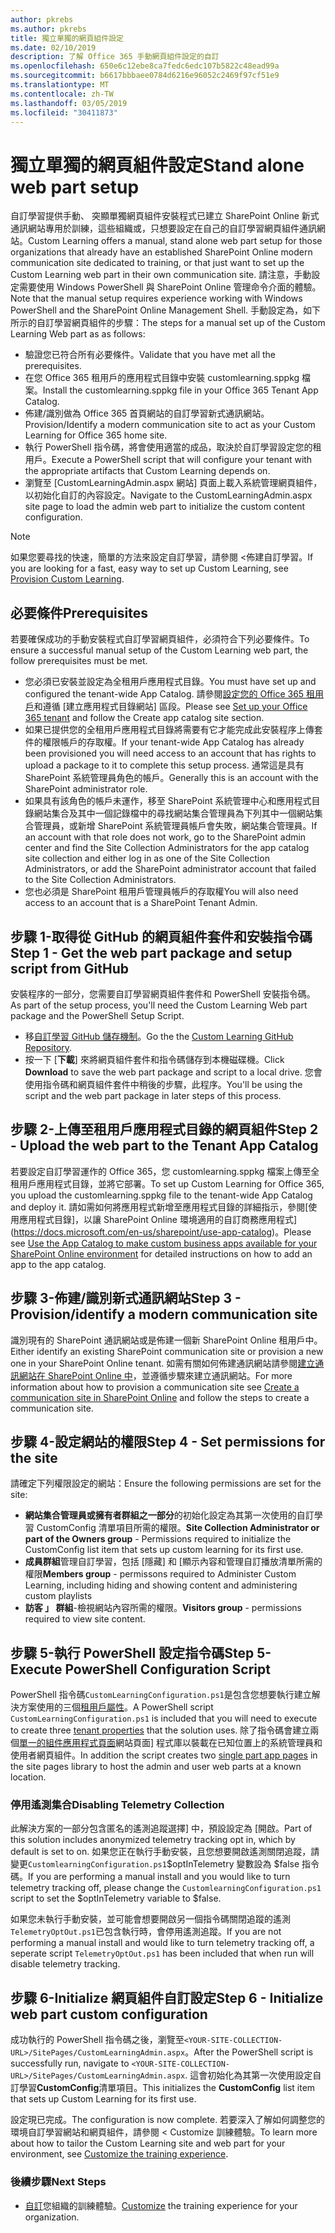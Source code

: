 ```yaml
---
author: pkrebs
ms.author: pkrebs
title: 獨立單獨的網頁組件設定
ms.date: 02/10/2019
description: 了解 Office 365 手動網頁組件設定的自訂
ms.openlocfilehash: 650e6c12ebe8ca7fedc6edc107b5822c48ead99a
ms.sourcegitcommit: b6617bbbaee0784d6216e96052c2469f97cf51e9
ms.translationtype: MT
ms.contentlocale: zh-TW
ms.lasthandoff: 03/05/2019
ms.locfileid: "30411873"
---
```

# <a name="stand-alone-web-part-setup"></a><span data-ttu-id="4de9a-103">獨立單獨的網頁組件設定</span><span class="sxs-lookup"><span data-stu-id="4de9a-103">Stand alone web part setup</span></span>

<span data-ttu-id="4de9a-104">自訂學習提供手動、 突顯單獨網頁組件安裝程式已建立 SharePoint Online 新式通訊網站專用於訓練，這些組織或，只想要設定在自己的自訂學習網頁組件通訊網站。</span><span class="sxs-lookup"><span data-stu-id="4de9a-104">Custom Learning offers a manual, stand alone web part setup for those organizations that already have an established SharePoint Online modern communication site dedicated to training, or that just want to set up the Custom Learning web part in their own communication site.</span></span> <span data-ttu-id="4de9a-105">請注意，手動設定需要使用 Windows PowerShell 與 SharePoint Online 管理命令介面的體驗。</span><span class="sxs-lookup"><span data-stu-id="4de9a-105">Note that the manual setup requires experience working with Windows PowerShell and the SharePoint Online Management Shell.</span></span> <span data-ttu-id="4de9a-106">手動設定為，如下所示的自訂學習網頁組件的步驟：</span><span class="sxs-lookup"><span data-stu-id="4de9a-106">The steps for a manual set up of the Custom Learning Web part as as follows:</span></span>

- <span data-ttu-id="4de9a-107">驗證您已符合所有必要條件。</span><span class="sxs-lookup"><span data-stu-id="4de9a-107">Validate that you have met all the prerequisites.</span></span>
- <span data-ttu-id="4de9a-108">在您 Office 365 租用戶的應用程式目錄中安裝 customlearning.sppkg 檔案。</span><span class="sxs-lookup"><span data-stu-id="4de9a-108">Install the customlearning.sppkg file in your Office 365 Tenant App Catalog.</span></span>
- <span data-ttu-id="4de9a-109">佈建/識別做為 Office 365 首頁網站的自訂學習新式通訊網站。</span><span class="sxs-lookup"><span data-stu-id="4de9a-109">Provision/Identify a modern communication site to act as your Custom Learning for Office 365 home site.</span></span>
- <span data-ttu-id="4de9a-110">執行 PowerShell 指令碼，將會使用適當的成品，取決於自訂學習設定您的租用戶。</span><span class="sxs-lookup"><span data-stu-id="4de9a-110">Execute a PowerShell script that will configure your tenant with the appropriate artifacts that Custom Learning depends on.</span></span>
- <span data-ttu-id="4de9a-111">瀏覽至 [CustomLearningAdmin.aspx 網站] 頁面上載入系統管理網頁組件，以初始化自訂的內容設定。</span><span class="sxs-lookup"><span data-stu-id="4de9a-111">Navigate to the CustomLearningAdmin.aspx site page to load the admin web part to initialize the custom content configuration.</span></span>

> [!NOTE]
> <span data-ttu-id="4de9a-112">如果您要尋找的快速，簡單的方法來設定自訂學習，請參閱 <<c0>佈建自訂學習。</span><span class="sxs-lookup"><span data-stu-id="4de9a-112">If you are looking for a fast, easy way to set up Custom Learning, see [Provision Custom Learning](installsitepackage.md).</span></span>

## <a name="prerequisites"></a><span data-ttu-id="4de9a-113">必要條件</span><span class="sxs-lookup"><span data-stu-id="4de9a-113">Prerequisites</span></span>
<span data-ttu-id="4de9a-114">若要確保成功的手動安裝程式自訂學習網頁組件，必須符合下列必要條件。</span><span class="sxs-lookup"><span data-stu-id="4de9a-114">To ensure a successful manual setup of the Custom Learning web part, the follow prerequisites must be met.</span></span> 

- <span data-ttu-id="4de9a-115">您必須已安裝並設定為全租用戶應用程式目錄。</span><span class="sxs-lookup"><span data-stu-id="4de9a-115">You must have set up and configured the tenant-wide App Catalog.</span></span> <span data-ttu-id="4de9a-116">請參閱[設定您的 Office 365 租用戶](https://docs.microsoft.com/en-us/sharepoint/dev/spfx/set-up-your-developer-tenant#create-app-catalog-site)和遵循 [建立應用程式目錄網站] 區段。</span><span class="sxs-lookup"><span data-stu-id="4de9a-116">Please see [Set up your Office 365 tenant](https://docs.microsoft.com/en-us/sharepoint/dev/spfx/set-up-your-developer-tenant#create-app-catalog-site) and follow the Create app catalog site section.</span></span> 
- <span data-ttu-id="4de9a-117">如果已提供您的全租用戶應用程式目錄將需要有它才能完成此安裝程序上傳套件的權限帳戶的存取權。</span><span class="sxs-lookup"><span data-stu-id="4de9a-117">If your tenant-wide App Catalog has already been provisioned you will need access to an account that has rights to upload a package to it to complete this setup process.</span></span> <span data-ttu-id="4de9a-118">通常這是具有 SharePoint 系統管理員角色的帳戶。</span><span class="sxs-lookup"><span data-stu-id="4de9a-118">Generally this is an account with the SharePoint administrator role.</span></span> 
- <span data-ttu-id="4de9a-119">如果具有該角色的帳戶未運作，移至 SharePoint 系統管理中心和應用程式目錄網站集合及其中一個記錄檔中的尋找網站集合管理員為下列其中一個網站集合管理員，或新增 SharePoint 系統管理員帳戶會失敗，網站集合管理員。</span><span class="sxs-lookup"><span data-stu-id="4de9a-119">If an account with that role does not work, go to the SharePoint admin center and find the Site Collection Administrators for the app catalog site collection and either log in as one of the Site Collection Administrators, or add the SharePoint administrator account that failed to the Site Collection Administrators.</span></span> 
- <span data-ttu-id="4de9a-120">您也必須是 SharePoint 租用戶管理員帳戶的存取權</span><span class="sxs-lookup"><span data-stu-id="4de9a-120">You will also need access to an account that is a SharePoint Tenant Admin.</span></span>

## <a name="step-1---get-the-web-part-package-and-setup-script-from-github"></a><span data-ttu-id="4de9a-121">步驟 1-取得從 GitHub 的網頁組件套件和安裝指令碼</span><span class="sxs-lookup"><span data-stu-id="4de9a-121">Step 1 - Get the web part package and setup script from GitHub</span></span>
<span data-ttu-id="4de9a-122">安裝程序的一部分，您需要自訂學習網頁組件套件和 PowerShell 安裝指令碼。</span><span class="sxs-lookup"><span data-stu-id="4de9a-122">As part of the setup process, you'll need the Custom Learning Web part package and the PowerShell Setup Script.</span></span>

- <span data-ttu-id="4de9a-123">移[自訂學習 GitHub 儲存機制](https://github.com/pnp/custom-learning-office-365)。</span><span class="sxs-lookup"><span data-stu-id="4de9a-123">Go the the [Custom Learning GitHub Repository](https://github.com/pnp/custom-learning-office-365).</span></span>
- <span data-ttu-id="4de9a-124">按一下 [**下載**] 來將網頁組件套件和指令碼儲存到本機磁碟機。</span><span class="sxs-lookup"><span data-stu-id="4de9a-124">Click **Download** to save the web part package and script to a local drive.</span></span> <span data-ttu-id="4de9a-125">您會使用指令碼和網頁組件套件中稍後的步驟，此程序。</span><span class="sxs-lookup"><span data-stu-id="4de9a-125">You'll be using the script and the web part package in later steps of this process.</span></span>

## <a name="step-2---upload-the-web-part-to-the-tenant-app-catalog"></a><span data-ttu-id="4de9a-126">步驟 2-上傳至租用戶應用程式目錄的網頁組件</span><span class="sxs-lookup"><span data-stu-id="4de9a-126">Step 2 - Upload the web part to the Tenant App Catalog</span></span>
<span data-ttu-id="4de9a-127">若要設定自訂學習運作的 Office 365，您 customlearning.sppkg 檔案上傳至全租用戶應用程式目錄，並將它部署。</span><span class="sxs-lookup"><span data-stu-id="4de9a-127">To set up Custom Learning for Office 365, you upload the customlearning.sppkg file to the tenant-wide App Catalog and deploy it.</span></span> <span data-ttu-id="4de9a-128">請如需如何將應用程式新增至應用程式目錄的詳細指示，參閱[使用應用程式目錄]，以讓 SharePoint Online 環境適用的自訂商務應用程式](https://docs.microsoft.com/en-us/sharepoint/use-app-catalog)。</span><span class="sxs-lookup"><span data-stu-id="4de9a-128">Please see [Use the App Catalog to make custom business apps available for your SharePoint Online environment](https://docs.microsoft.com/en-us/sharepoint/use-app-catalog) for detailed instructions on how to add an app to the app catalog.</span></span>

## <a name="step-3---provisionidentify-a-modern-communication-site"></a><span data-ttu-id="4de9a-129">步驟 3-佈建/識別新式通訊網站</span><span class="sxs-lookup"><span data-stu-id="4de9a-129">Step 3 - Provision/identify a modern communication site</span></span>
<span data-ttu-id="4de9a-130">識別現有的 SharePoint 通訊網站或是佈建一個新 SharePoint Online 租用戶中。</span><span class="sxs-lookup"><span data-stu-id="4de9a-130">Either identify an existing SharePoint communication site or provision a new one in your SharePoint Online tenant.</span></span> <span data-ttu-id="4de9a-131">如需有關如何佈建通訊網站請參閱[建立通訊網站在 SharePoint Online 中](https://support.office.com/en-us/article/create-a-communication-site-in-sharepoint-online-7fb44b20-a72f-4d2c-9173-fc8f59ba50eb)，並遵循步驟來建立通訊網站。</span><span class="sxs-lookup"><span data-stu-id="4de9a-131">For more information about how to provision a communication site see [Create a communication site in SharePoint Online](https://support.office.com/en-us/article/create-a-communication-site-in-sharepoint-online-7fb44b20-a72f-4d2c-9173-fc8f59ba50eb) and follow the steps to create a communication site.</span></span>

## <a name="step-4---set-permissions-for-the-site"></a><span data-ttu-id="4de9a-132">步驟 4-設定網站的權限</span><span class="sxs-lookup"><span data-stu-id="4de9a-132">Step 4 - Set permissions for the site</span></span>
<span data-ttu-id="4de9a-133">請確定下列權限設定的網站：</span><span class="sxs-lookup"><span data-stu-id="4de9a-133">Ensure the following permissions are set for the site:</span></span>
- <span data-ttu-id="4de9a-134">**網站集合管理員或擁有者群組之一部分**的初始化設定為其第一次使用的自訂學習 CustomConfig 清單項目所需的權限。</span><span class="sxs-lookup"><span data-stu-id="4de9a-134">**Site Collection Administrator or part of the Owners group** - Permissions required to  initialize the CustomConfig list item that sets up custom learning for its first use.</span></span> 
- <span data-ttu-id="4de9a-135">**成員群組**管理自訂學習，包括 [隱藏] 和 [顯示內容和管理自訂播放清單所需的權限</span><span class="sxs-lookup"><span data-stu-id="4de9a-135">**Members group** - permissons required to Administer Custom Learning, including hiding and showing content and administering custom playlists</span></span>
- <span data-ttu-id="4de9a-136">**訪客 」 群組**-檢視網站內容所需的權限。</span><span class="sxs-lookup"><span data-stu-id="4de9a-136">**Visitors group** - permissions required to view site content.</span></span> 

## <a name="step-5--execute-powershell-configuration-script"></a><span data-ttu-id="4de9a-137">步驟 5-執行 PowerShell 設定指令碼</span><span class="sxs-lookup"><span data-stu-id="4de9a-137">Step 5- Execute PowerShell Configuration Script</span></span>
<span data-ttu-id="4de9a-138">PowerShell 指令碼`CustomLearningConfiguration.ps1`是包含您想要執行建立解決方案使用的三個[租用戶屬性](https://docs.microsoft.com/en-us/sharepoint/dev/spfx/tenant-properties)。</span><span class="sxs-lookup"><span data-stu-id="4de9a-138">A PowerShell script `CustomLearningConfiguration.ps1` is included that you will need to execute to create three [tenant properties](https://docs.microsoft.com/en-us/sharepoint/dev/spfx/tenant-properties) that the solution uses.</span></span> <span data-ttu-id="4de9a-139">除了指令碼會建立兩個[單一的組件應用程式頁面](https://docs.microsoft.com/en-us/sharepoint/dev/spfx/web-parts/single-part-app-pages)網站頁面] 程式庫以裝載在已知位置上的系統管理員和使用者網頁組件。</span><span class="sxs-lookup"><span data-stu-id="4de9a-139">In addition the script creates two [single part app pages](https://docs.microsoft.com/en-us/sharepoint/dev/spfx/web-parts/single-part-app-pages) in the site pages library to host the admin and user web parts at a known location.</span></span>

### <a name="disabling-telemetry-collection"></a><span data-ttu-id="4de9a-140">停用遙測集合</span><span class="sxs-lookup"><span data-stu-id="4de9a-140">Disabling Telemetry Collection</span></span>
<span data-ttu-id="4de9a-141">此解決方案的一部分包含匿名的遙測追蹤選擇] 中，預設設定為 [開啟。</span><span class="sxs-lookup"><span data-stu-id="4de9a-141">Part of this solution includes anonymized telemetry tracking opt in, which by default is set to on.</span></span> <span data-ttu-id="4de9a-142">如果您正在執行手動安裝，且您想要開啟遙測關閉追蹤，請變更`CustomlearningConfiguration.ps1`$optInTelemetry 變數設為 $false 指令碼。</span><span class="sxs-lookup"><span data-stu-id="4de9a-142">If you are performing a manual install and you would like to turn telemetry tracking off, please change the `CustomlearningConfiguration.ps1` script to set the $optInTelemetry variable to $false.</span></span>

<span data-ttu-id="4de9a-143">如果您未執行手動安裝，並可能會想要開啟另一個指令碼關閉追蹤的遙測`TelemetryOptOut.ps1`已包含執行時，會停用遙測追蹤。</span><span class="sxs-lookup"><span data-stu-id="4de9a-143">If you are not performing a manual install and would like to turn telemetry tracking off, a seperate script `TelemetryOptOut.ps1` has been included that when run will disable telemetry tracking.</span></span>

## <a name="step-6---initialize-web-part-custom-configuration"></a><span data-ttu-id="4de9a-144">步驟 6-Initialize 網頁組件自訂設定</span><span class="sxs-lookup"><span data-stu-id="4de9a-144">Step 6 - Initialize web part custom configuration</span></span>
<span data-ttu-id="4de9a-145">成功執行的 PowerShell 指令碼之後，瀏覽至`<YOUR-SITE-COLLECTION-URL>/SitePages/CustomLearningAdmin.aspx`。</span><span class="sxs-lookup"><span data-stu-id="4de9a-145">After the PowerShell script is successfully run, navigate to `<YOUR-SITE-COLLECTION-URL>/SitePages/CustomLearningAdmin.aspx`.</span></span> <span data-ttu-id="4de9a-146">這會初始化為其第一次使用設定自訂學習**CustomConfig**清單項目。</span><span class="sxs-lookup"><span data-stu-id="4de9a-146">This initializes the **CustomConfig** list item that sets up Custom Learning for its first use.</span></span>

<span data-ttu-id="4de9a-147">設定現已完成。</span><span class="sxs-lookup"><span data-stu-id="4de9a-147">The configuration is now complete.</span></span> <span data-ttu-id="4de9a-148">若要深入了解如何調整您的環境自訂學習網站和網頁組件，請參閱 < <b0>Customize 訓練體驗</b0>。</span><span class="sxs-lookup"><span data-stu-id="4de9a-148">To learn more about how to tailor the Custom Learning site and web part for your environment, see [Customize the training experience](custom_overview.md).</span></span>

### <a name="next-steps"></a><span data-ttu-id="4de9a-149">後續步驟</span><span class="sxs-lookup"><span data-stu-id="4de9a-149">Next Steps</span></span>
- <span data-ttu-id="4de9a-150">[自訂](custom_overview.md)您組織的訓練體驗。</span><span class="sxs-lookup"><span data-stu-id="4de9a-150">[Customize](custom_overview.md) the training experience for your organization.</span></span>

